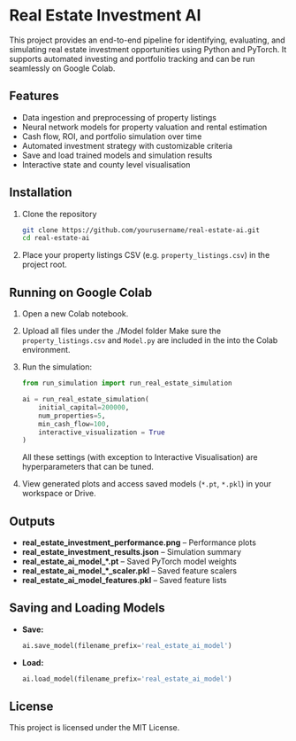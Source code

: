 # Real Estate Investment AI

This project provides an end-to-end pipeline for identifying, evaluating, and simulating real estate investment opportunities using Python and PyTorch. It supports automated investing and portfolio tracking and can be run seamlessly on Google Colab.

## Features
- Data ingestion and preprocessing of property listings  
- Neural network models for property valuation and rental estimation  
- Cash flow, ROI, and portfolio simulation over time  
- Automated investment strategy with customizable criteria  
- Save and load trained models and simulation results
- Interactive state and county level visualisation

## Installation
1. Clone the repository  
   ```bash
   git clone https://github.com/yourusername/real-estate-ai.git
   cd real-estate-ai
   ```

3. Place your property listings CSV (e.g. `property_listings.csv`) in the project root.

## Running on Google Colab

1. Open a new Colab notebook.  
2. Upload all files under the ./Model folder
Make sure the `property_listings.csv` and `Model.py` are included in the into the Colab environment. 

3. Run the simulation:  
   ```python
   from run_simulation import run_real_estate_simulation

   ai = run_real_estate_simulation(
       initial_capital=200000,
       num_properties=5,
       min_cash_flow=100,
       interactive_visualization = True
   )
   ```
    All these settings (with exception to Interactive Visualisation) are hyperparameters that can be tuned. 

6. View generated plots and access saved models (`*.pt`, `*.pkl`) in your workspace or Drive.

## Outputs

- **real_estate_investment_performance.png** – Performance plots  
- **real_estate_investment_results.json** – Simulation summary  
- **real_estate_ai_model_*.pt** – Saved PyTorch model weights  
- **real_estate_ai_model_*_scaler.pkl** – Saved feature scalers  
- **real_estate_ai_model_features.pkl** – Saved feature lists  

## Saving and Loading Models

- **Save:**  
  ```python
  ai.save_model(filename_prefix='real_estate_ai_model')
  ```
- **Load:**  
  ```python
  ai.load_model(filename_prefix='real_estate_ai_model')
  ```

## License

This project is licensed under the MIT License.
